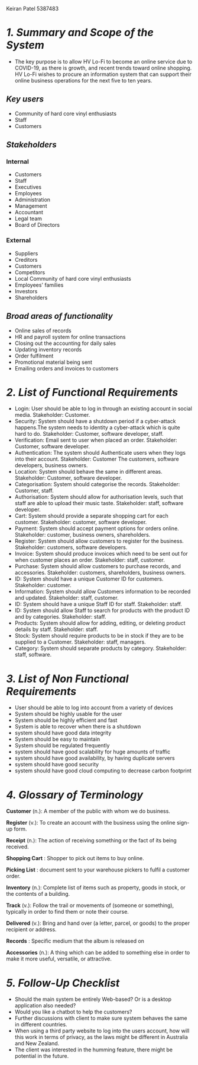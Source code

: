Keiran Patel 5387483

# _1. Summary and Scope of the System_

- The key purpose is to allow HV Lo-Fi to become an online service due to COVID-19, as there is growth, and recent trends toward online shopping. HV Lo-Fi wishes to procure an information system that can support their online business operations for the next five to ten years.

## _Key users_

- Community of hard core vinyl enthusiasts
- Staff
- Customers
  
## _Stakeholders_

### Internal

- Customers
- Staff
- Executives
- Employees
- Administration
- Management
- Accountant
- Legal team
- Board of Directors
  
### External

- Suppliers
- Creditors
- Customers
- Competitors
- Local Community of hard core vinyl enthusiasts
- Employees' families
- Investors
- Shareholders

## _Broad areas of functionality_

- Online sales of records
- HR and payroll system for online transactions
- Closing out the accounting for daily sales
- Updating inventory records
- Order fulfilment
- Promotional material being sent
- Emailing orders and invoices to customers

# _2. List of Functional Requirements_

- Login: User should be able to log in through an existing account in social media. Stakeholder: Customer.
- Security: System should have a shutdown period if a cyber-attack happens.The system needs to identity a cyber-attack which is quite hard to do. Stakeholder: Customer, software developer, staff.
- Verification: Email sent to user when placed an order. Stakeholder: Customer, software developer.
- Authentication: The system should Authenticate users when they logs into their account. Stakeholder: Customer The customers, software developers, business owners.
- Location: System should behave the same in different areas. Stakeholder: Customer, software developer.
- Categorisation: System should categorise the records. Stakeholder: Customer, staff.
- Authorisation: System should allow for authorisation levels, such that staff are able to upload their music taste. Stakeholder: staff, software developer.
- Cart: System should provide a separate shopping cart for each customer. Stakeholder: customer, software developer.
- Payment: System should accept payment options for orders online. Stakeholder: customer, business owners, shareholders.
- Register: System should allow customers to register for the business. Stakeholder: customers, software developers.
- Invoice: System should produce invoices which need to be sent out for when customer places an order. Stakeholder: staff, customer.
- Purchase: System should allow customers to purchase records, and accessories. Stakeholder: customers, shareholders, business owners.
- ID: System should have a unique Customer ID for customers. Stakeholder: customer.
- Information: System should allow Customers information to be recorded and updated. Stakeholder: staff, customer.
- ID: System should have a unique Staff ID for staff. Stakeholder: staff.  
- ID: System should allow Staff to search for products with the product ID and by categories. Stakeholder: staff.
- Products: System should allow for adding, editing, or deleting product details by staff. Stakeholder: staff.
- Stock: System should require products to be in stock if they are to be supplied to a Customer. Stakeholder: staff, managers.
- Category: System should separate products by category. Stakeholder: staff, software.

# _3. List of Non Functional Requirements_

- User should be able to log into account from a variety of devices
- System should be highly usable for the user
- System should be highly efficient and fast
- System is able to recover when there is a shutdown
- system should have good data integrity
- System should be easy to maintain
- System should be regulated frequently
- system should have good scalability for huge amounts of traffic
- system should have good availability, by having duplicate servers
- system should have good security
- system should have good cloud computing to decrease carbon footprint

# _4. Glossary of Terminology_  

**Customer** (n.): A member of the public with whom we do business.

**Register** (v.): To create an account with the business using the online sign-up form.

**Receipt** (n.): The action of receiving something or the fact of its being received.

**Shopping Cart** : Shopper to pick out items to buy online.

**Picking List** : document sent to your warehouse pickers to fulfil a customer order.

**Inventory** (n.): Complete list of items such as property, goods in stock, or the contents of a building.

**Track** (v.): Follow the trail or movements of (someone or something), typically in order to find them or note their course.

**Delivered** (v.): Bring and hand over (a letter, parcel, or goods) to the proper recipient or address.

**Records** : Specific medium that the album is released on

**Accessories** (n.): A thing which can be added to something else in order to make it more useful, versatile, or attractive.

# _5. Follow-Up Checklist_

- Should the main system be entirely Web-based? Or is a desktop application also needed?
- Would you like a chatbot to help the customers?
- Further discussions with client to make sure system behaves the same in different countries.
- When using a third party website to log into the users account, how will this work in terms of privacy, as the laws might be different in Australia and New Zealand.
- The client was interested in the humming feature, there might be potential in the future.
